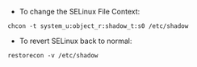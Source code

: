 * To change the SELinux File Context:
```
chcon -t system_u:object_r:shadow_t:s0 /etc/shadow
```

* To revert SELinux back to normal:
```
restorecon -v /etc/shadow
```
